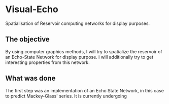# Visual-Echo
Spatialisation of Reservoir computing networks for display purposes.

## The objective
By using computer graphics methods, I will try to spatialize the reservoir of an Echo-State Network for display purpose. i will additionally try to get interesting properties from this network.

## What was done
The first step was an implementation of an Echo State Network, in this case to predict Mackey-Glass' series.
It is currently undergoing
